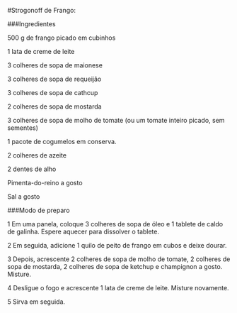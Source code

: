 #Strogonoff de Frango:

###Ingredientes

500 g de frango picado em cubinhos

1 lata de creme de leite

3 colheres de sopa de maionese

3 colheres de sopa de requeijão

3 colheres de sopa de cathcup

2 colheres de sopa de mostarda

3 colheres de sopa de molho de tomate (ou um tomate inteiro picado, sem sementes)

1 pacote de cogumelos em conserva.

2 colheres de azeite

2 dentes de alho

Pimenta-do-reino a gosto

Sal a gosto

###Modo de preparo

1
Em uma panela, coloque 3 colheres de sopa de óleo e 1 tablete de caldo de galinha. Espere aquecer para dissolver o tablete.

2
Em seguida, adicione 1 quilo de peito de frango em cubos e deixe dourar.

3
Depois, acrescente 2 colheres de sopa de molho de tomate, 2 colheres de sopa de mostarda, 2 colheres de sopa de ketchup e champignon a gosto. Misture.

4
Desligue o fogo e acrescente 1 lata de creme de leite. Misture novamente.

5
Sirva em seguida.
